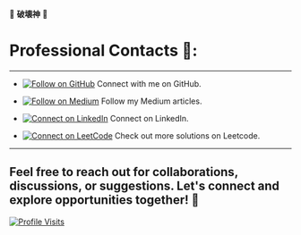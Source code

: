 🎴 **破壊神** 🎴

# **Professional Contacts** 🍊:
---

- [![Follow on GitHub](https://img.shields.io/badge/Follow%20on%20GitHub-%23FF4500?style=flat&logo=github&logoColor=white)](https://github.com/Darshan0902) Connect with me on GitHub.

- [![Follow on Medium](https://img.shields.io/badge/Follow%20on%20Medium-%23FF4500?style=flat&logo=medium&logoColor=white)](https://prabhudarshan09.medium.com/) Follow my Medium articles.

- [![Connect on LinkedIn](https://img.shields.io/badge/Connect%20on%20LinkedIn-%23FF4500?style=flat&logo=linkedin&logoColor=white)](https://linkedin.com/in/darshanprabhu009/) Connect on LinkedIn.

- [![Connect on LeetCode](https://img.shields.io/badge/Connect%20on%20LeetCode-%23FF4500?style=flat&logo=leetcode&logoColor=white)](https://leetcode.com/u/Darshan_999/) Check out more solutions on Leetcode.

---

## Feel free to reach out for collaborations, discussions, or suggestions. Let's connect and explore opportunities together! 🦅

[![Profile Visits](https://komarev.com/ghpvc/?username=Darshan0902&color=FF4500)](https://github.com/Darshan0902)
